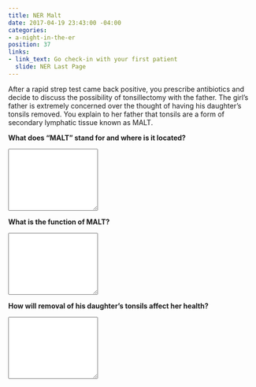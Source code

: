 ```yaml
---
title: NER Malt
date: 2017-04-19 23:43:00 -04:00
categories:
- a-night-in-the-er
position: 37
links:
- link_text: Go check-in with your first patient
  slide: NER Last Page
---
```


After a rapid strep test came back positive, you prescribe antibiotics and decide to discuss the possibility of tonsillectomy with the father. The girl’s father is extremely concerned over the thought of having his daughter’s tonsils removed. You explain to her father that tonsils are a form of secondary lymphatic tissue known as MALT.

**What does “MALT” stand for and where is it located?**

<div class="form-group"><textarea class="form-control" rows="8"></textarea></div>

**What is the function of MALT?**

<div class="form-group"><textarea class="form-control" rows="8"></textarea></div>

**How will removal of his daughter’s tonsils affect her health?**

<div class="form-group"><textarea class="form-control" rows="8"></textarea></div>
